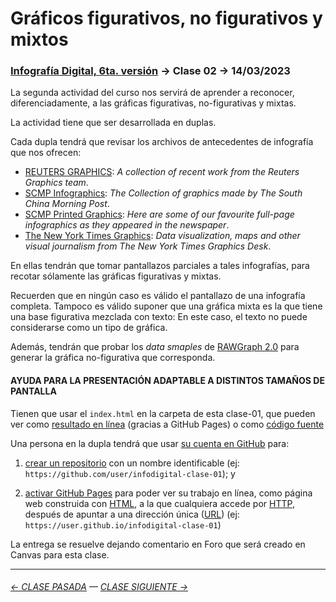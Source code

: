 # Gráficos figurativos, no figurativos y mixtos

### [Infografía Digital, 6ta. versión](https://github.com/profesorfaco/dno075-2023-1#readme) → Clase 02 → 14/03/2023

La segunda actividad del curso nos servirá de aprender a reconocer, diferenciadamente, a las gráficas figurativas, no-figurativas y mixtas.

La actividad tiene que ser desarrollada en duplas.

Cada dupla tendrá que revisar los archivos de antecedentes de infografía que nos ofrecen:

- [REUTERS GRAPHICS](https://graphics.reuters.com/): *A collection of recent work from the Reuters Graphics team*.
- [SCMP Infographics](https://www.scmp.com/infographic/): *The Collection of graphics made by The South China Morning Post*.
- [SCMP Printed Graphics](https://multimedia.scmp.com/culture/article/SCMP-printed-graphics-memory/): *Here are some of our favourite full-page infographics as they appeared in the newspaper*.
- [The New York Times Graphics](https://www.nytimes.com/spotlight/graphics): *Data visualization, maps and other visual journalism from The New York Times Graphics Desk*.

En ellas tendrán que tomar pantallazos parciales a tales infografías, para recotar sólamente las gráficas figurativas y mixtas.

Recuerden que en ningún caso es válido el pantallazo de una infografía completa. Tampoco es válido suponer que una gráfica mixta es la que tiene una base figurativa mezclada con texto: En este caso, el texto no puede considerarse como un tipo de gráfica.

Además, tendrán que probar los *data smaples* de [RAWGraph 2.0](https://app.rawgraphs.io/) para generar la gráfica no-figurativa que corresponda.

#### AYUDA PARA LA PRESENTACIÓN ADAPTABLE A DISTINTOS TAMAÑOS DE PANTALLA

Tienen que usar el `index.html` en la carpeta de esta clase-01, que pueden ver como [resultado en línea](https://profesorfaco.github.io/dno075-2023-1/clase-02/) (gracias a GitHub Pages) o como [código fuente](https://github.com/profesorfaco/dno075-2023-1/blob/main/clase-02/index.html)

Una persona en la dupla tendrá que usar [su cuenta en GitHub](https://github.com/) para:

1. [crear un repositorio](https://docs.github.com/es/get-started/quickstart/create-a-repo) con un nombre identificable (ej: `https://github.com/user/infodigital-clase-01`); y

2. [activar GitHub Pages](https://docs.github.com/es/pages/getting-started-with-github-pages/configuring-a-publishing-source-for-your-github-pages-site) para poder ver su trabajo en línea, como página web construida con [HTML](https://developer.mozilla.org/es/docs/Learn/HTML/Introduction_to_HTML/Getting_started), a la que cualquiera accede por [HTTP](https://es.wikipedia.org/wiki/Protocolo_de_transferencia_de_hipertexto), después de apuntar a una dirección única ([URL](https://es.wikipedia.org/wiki/Localizador_de_recursos_uniforme)) (ej: `https://user.github.io/infodigital-clase-01`)

La entrega se resuelve dejando comentario en Foro que será creado en Canvas para esta clase.

- - - - - - - 

###### [← CLASE PASADA](https://github.com/profesorfaco/dno075-2023-1/tree/main/clase-01) — [CLASE SIGUIENTE →](https://github.com/profesorfaco/dno075-2023-1/tree/main/clase-03)
